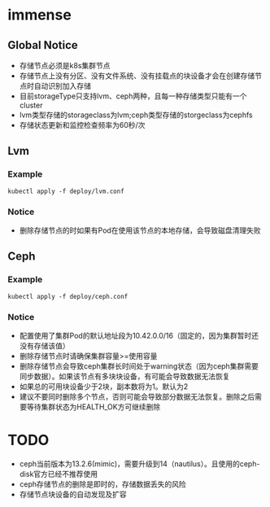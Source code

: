 # immense

## Global Notice
* 存储节点必须是k8s集群节点
* 存储节点上没有分区、没有文件系统、没有挂载点的块设备才会在创建存储节点时自动识别加入存储
* 目前storageType只支持lvm、ceph两种，且每一种存储类型只能有一个cluster
* lvm类型存储的storageclass为lvm;ceph类型存储的storgeclass为cephfs
* 存储状态更新和监控检查频率为60秒/次

## Lvm
### Example
`kubectl apply -f deploy/lvm.conf`
### Notice
* 删除存储节点的时如果有Pod在使用该节点的本地存储，会导致磁盘清理失败

## Ceph
### Example
`kubectl apply -f deploy/ceph.conf`

### Notice
* 配置使用了集群Pod的默认地址段为10.42.0.0/16（固定的，因为集群暂时还没有存储该值）
* 删除存储节点时请确保集群容量>=使用容量
* 删除存储节点会导致ceph集群长时间处于warning状态（因为ceph集群需要同步数据）。如果该节点有多块块设备，有可能会导致数据无法恢复
* 如果总的可用块设备少于2块，副本数将为1。默认为2
* 建议不要同时删除多个节点，否则可能会导致部分数据无法恢复。删除之后需要等待集群状态为HEALTH_OK方可继续删除

# TODO
- ceph当前版本为13.2.6(mimic)，需要升级到14（nautilus）。且使用的ceph-disk官方已经不推荐使用
- ceph存储节点的删除是即时的，存储数据丢失的风险
- 存储节点块设备的自动发现及扩容
